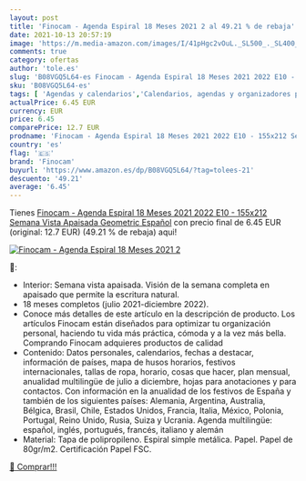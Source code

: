 ```yaml
---
layout: post
title: 'Finocam - Agenda Espiral 18 Meses 2021 2 al 49.21 % de rebaja'
date: 2021-10-13 20:57:19
image: 'https://m.media-amazon.com/images/I/41pHgc2vOuL._SL500_._SL400_.jpg'
comments: true
category: ofertas
author: 'tole.es'
slug: 'B08VGQ5L64-es Finocam - Agenda Espiral 18 Meses 2021 2022 E10 - 155x212...'
sku: 'B08VGQ5L64-es'
tags: [ 'Agendas y calendarios','Calendarios, agendas y organizadores personales','Oficina y papelería','finocam', ]
actualPrice: 6.45 EUR
currency: EUR
price: 6.45
comparePrice: 12.7 EUR
prodname: 'Finocam - Agenda Espiral 18 Meses 2021 2022 E10 - 155x212 Semana Vista Apaisada Geometric Español'
country: 'es'
flag: '🇪🇸'
brand: 'Finocam'
buyurl: 'https://www.amazon.es/dp/B08VGQ5L64/?tag=tolees-21'
descuento: '49.21'
average: '6.45'
---
```


Tienes [Finocam - Agenda Espiral 18 Meses 2021 2022 E10 - 155x212 Semana Vista Apaisada Geometric Español](https://www.amazon.es/dp/B08VGQ5L64/?tag=tolees-21) con precio final de  6.45 EUR (original: 12.7 EUR) (49.21 %  de rebaja) aqui!

[![Finocam - Agenda Espiral 18 Meses 2021 2](https://m.media-amazon.com/images/I/41pHgc2vOuL._SL500_._SL400_.jpg)](https://www.amazon.es/dp/B08VGQ5L64/?tag=tolees-21)

🔎:

- Interior: Semana vista apaisada. Visión de la semana completa en apaisado que permite la escritura natural.
- 18 meses completos (julio 2021-diciembre 2022).
- Conoce más detalles de este artículo en la descripción de producto. Los artículos Finocam están diseñados para optimizar tu organización personal, haciendo tu vida más práctica, cómoda y a la vez más bella. Comprando Finocam adquieres productos de calidad
- Contenido: Datos personales, calendarios, fechas a destacar, información de países, mapa de husos horarios, festivos internacionales, tallas de ropa, horario, cosas que hacer, plan mensual, anualidad multilingüe de julio a diciembre, hojas para anotaciones y para contactos. Con información en la anualidad de los festivos de España y también de los siguientes países: Alemania, Argentina, Australia, Bélgica, Brasil, Chile, Estados Unidos, Francia, Italia, México, Polonia, Portugal, Reino Unido, Rusia, Suiza y Ucrania. Agenda multilingüe: español, inglés, portugués, francés, italiano y alemán
- Material: Tapa de polipropileno. Espiral simple metálica. Papel. Papel de 80gr/m2. Certificación Papel FSC.

[🛒 Comprar!!!](https://www.amazon.es/dp/B08VGQ5L64/?tag=tolees-21)
